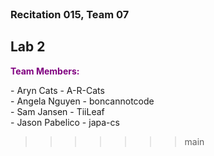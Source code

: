 <h3 style="margin: 0px 0px 0px 0px;">Recitation 015, Team 07</h3>

## Lab 2

<p style="color:purple; font-weight: bold;">Team Members:</p> 
 - Aryn Cats - A-R-Cats <br>
 - Angela Nguyen - boncannotcode <br>
 - Sam Jansen - TiiLeaf <br>
 - Jason Pabelico - japa-cs <br>
 
>>>>>>> main
